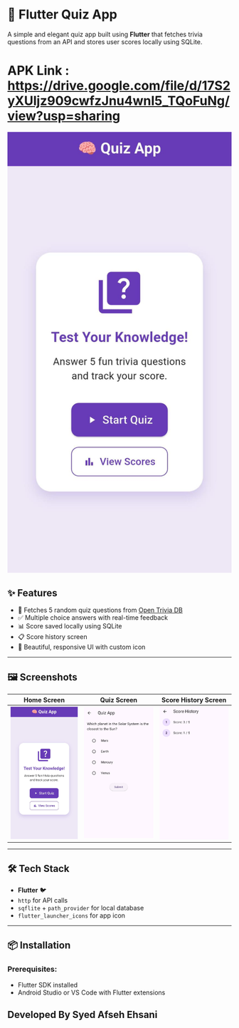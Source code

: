 # 🧠 Flutter Quiz App

A simple and elegant quiz app built using **Flutter** that fetches trivia questions from an API and stores user scores locally using SQLite.

# APK Link : https://drive.google.com/file/d/17S2yXUljz909cwfzJnu4wnI5_TQoFuNg/view?usp=sharing


![Quiz App Screenshot](assets/screenshot/Home.jpg)


## ✨ Features

- 🧾 Fetches 5 random quiz questions from [Open Trivia DB](https://opentdb.com)
- ✅ Multiple choice answers with real-time feedback
- 📊 Score saved locally using SQLite
- 📋 Score history screen
- 🎨 Beautiful, responsive UI with custom icon

---

## 🖼 Screenshots

| Home Screen               | Quiz Screen              | Score History Screen      |
|---------------------------|--------------------------|----------------------------|
| ![Home](assets/screenshot/Home.jpg) | ![Quiz](assets/screenshot/Questions.jpg) | ![Scores](assets/screenshot/Score.jpg) |

---

## 🛠 Tech Stack

- **Flutter** 🐦
- `http` for API calls
- `sqflite` + `path_provider` for local database
- `flutter_launcher_icons` for app icon

---

## 📦 Installation

### Prerequisites:
- Flutter SDK installed
- Android Studio or VS Code with Flutter extensions
  
## Developed By Syed Afseh Ehsani

